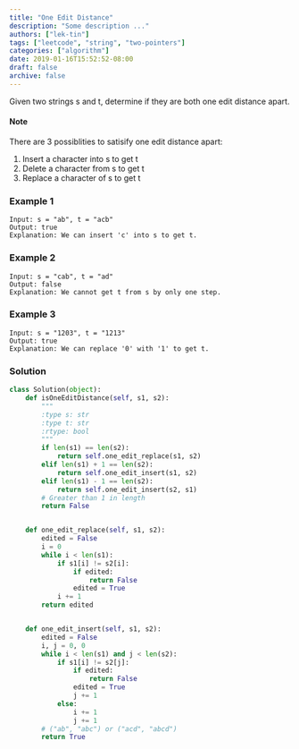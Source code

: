 ```yaml
---
title: "One Edit Distance"
description: "Some description ..."
authors: ["lek-tin"]
tags: ["leetcode", "string", "two-pointers"]
categories: ["algorithm"]
date: 2019-01-16T15:52:52-08:00
draft: false
archive: false
---
```

Given two strings s and t, determine if they are both one edit distance apart.

#### Note
There are 3 possiblities to satisify one edit distance apart:
1. Insert a character into s to get t
2. Delete a character from s to get t
3. Replace a character of s to get t
### Example 1
```
Input: s = "ab", t = "acb"
Output: true
Explanation: We can insert 'c' into s to get t.
```
### Example 2
```
Input: s = "cab", t = "ad"
Output: false
Explanation: We cannot get t from s by only one step.
```
### Example 3
```
Input: s = "1203", t = "1213"
Output: true
Explanation: We can replace '0' with '1' to get t.
```
### Solution
```python
class Solution(object):
    def isOneEditDistance(self, s1, s2):
        """
        :type s: str
        :type t: str
        :rtype: bool
        """
        if len(s1) == len(s2):
            return self.one_edit_replace(s1, s2)
        elif len(s1) + 1 == len(s2):
            return self.one_edit_insert(s1, s2)
        elif len(s1) - 1 == len(s2):
            return self.one_edit_insert(s2, s1)
        # Greater than 1 in length
        return False


    def one_edit_replace(self, s1, s2):
        edited = False
        i = 0
        while i < len(s1):
            if s1[i] != s2[i]:
                if edited:
                    return False
                edited = True
            i += 1
        return edited


    def one_edit_insert(self, s1, s2):
        edited = False
        i, j = 0, 0
        while i < len(s1) and j < len(s2):
            if s1[i] != s2[j]:
                if edited:
                    return False
                edited = True
                j += 1
            else:
                i += 1
                j += 1
        # ("ab", "abc") or ("acd", "abcd")
        return True
```